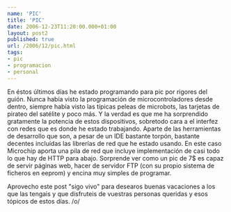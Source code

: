 ```yaml
---
name: 'PIC'
title: 'PIC'
date: 2006-12-23T11:20:00.000+01:00
layout: post2
published: true
url: /2006/12/pic.html
tags: 
- pic
- programacion
- personal
---
```


En éstos últimos días he estado programando para pic por rigores del guión. Nunca había visto la programación de microcontroladores desde dentro, siempre había visto las típicas peleas de microbots, las tarjetas de pirateo del satélite y poco más. Y la verdad es que me ha sorprendido gratamente la potencia de estos dispositivos, sobretodo cara a el interfez con redes que es donde he estado trabajando. Aparte de las herramientas de desarrollo que son, a pesar de un IDE bastante torpón, bastante decentes incluídas las librerías de red que he estado usando. En este caso Microchip aporta una pila de red que incluye implementación de casi todo lo que hay de HTTP para abajo. Sorprende ver como un pic de 7$ es capaz de servir páginas web, hacer de servidor FTP (con su propio sistema de ficheros en eeprom) y encina muy simples de programar.  
  
Aprovecho este post "sigo vivo" para desearos buenas vacaciones a los que las tengais y que disfruteis de vuestras personas queridas y esos tópicos de estos días. /o/